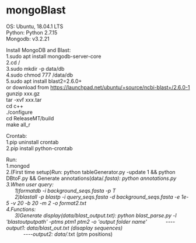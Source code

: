 # mongoBlast
OS: Ubuntu, 18.04.1 LTS  
Python: Python 2.7.15  
Mongodb: v3.2.21  

Install MongoDB and Blast:  
1.sudo apt install mongodb-server-core  
2.cd /  
3.sudo mkdir -p data/db  
4.sudo chmod 777 /data/db  
5.sudo apt install blast2=2.6.0+  
or download from https://launchpad.net/ubuntu/+source/ncbi-blast+/2.6.0-1  
gunzip xxx.gz  
tar -xvf xxx.tar  
cd c++  
./configure  
cd ReleaseMT/build  
make all_r  
  

Crontab:  
1.pip uninstall crontab  
2.pip install python-crontab  

Run:  
1.mongod  
2.(First time setup)Run: python tableGenerator.py -update 1 && python DBtoF.py && Generate annotations(data/*.fasta): python annotations.py  
3.When user query:  
&nbsp;&nbsp;&nbsp;&nbsp;&nbsp;&nbsp;1)formatdb -i background_seqs.fasta -p T  
&nbsp;&nbsp;&nbsp;&nbsp;&nbsp;&nbsp;2)blastall -p blastp -i query_seqs.fasta -d background_seqs.fasta -e 1e-5 -v 20 -b 20 -m 2 -o format2.txt  
4.Functions:  
&nbsp;&nbsp;&nbsp;&nbsp;&nbsp;&nbsp;3)Generate display(data/blast_output.txt): python blast_parse.py  -l 'blastoutputpath' -ptms ptm1 ptm2 -o 'output folder name'
&nbsp;&nbsp;&nbsp;&nbsp;&nbsp;&nbsp;&nbsp;&nbsp;&nbsp;&nbsp;&nbsp;&nbsp;----output1: data/blast_out.txt (disaplay sequences)  
&nbsp;&nbsp;&nbsp;&nbsp;&nbsp;&nbsp;&nbsp;&nbsp;&nbsp;&nbsp;&nbsp;&nbsp;----output2: data/*.txt (ptm positions)  


